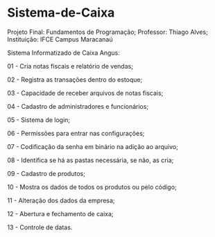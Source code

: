 # Sistema-de-Caixa
Projeto Final: Fundamentos de Programação;
Professor: Thiago Alves;
Instituição: IFCE Campus Maracanaú

Sistema Informatizado de Caixa Angus:

01 - Cria notas fiscais e relatório de vendas;

02 - Registra as transações dentro do estoque;

03 - Capacidade de receber arquivos de notas fiscais;

04 - Cadastro de administradores e funcionários;

05 - Sistema de login;

06 - Permissões para entrar nas configurações;

07 - Codificação da senha em binário na adição ao arquivo;

08 - Identifica se há as pastas necessária, se não, as cria;

09 - Cadastro de produtos;

10 - Mostra os dados de todos os produtos ou pelo código;

11 - Alteração dos dados da empresa;

12 - Abertura e fechamento de caixa;

13 - Controle de datas.

